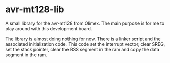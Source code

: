 avr-mt128-lib
=============

A small library for the avr-mt128 from Olimex. The main purpose is for me to
play around with this development board.

The library is almost doing nothing for now. There is a linker script and the
associated initialization code. This code set the interrupt vector, clear SREG,
set the stack pointer, clear the BSS segment in the ram and copy the data
segment in the ram.
